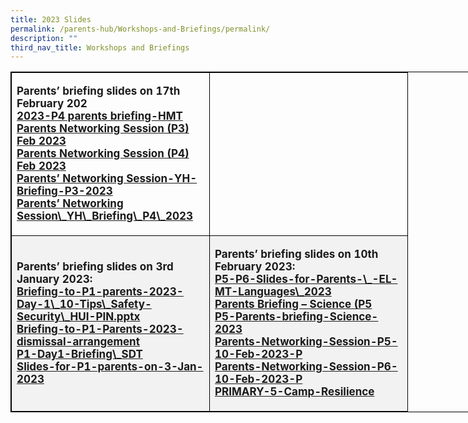 ```yaml
---
title: 2023 Slides
permalink: /parents-hub/Workshops-and-Briefings/permalink/
description: ""
third_nav_title: Workshops and Briefings
---
```

<table style="border: 1px solid black; width: 1000px;">  
	<tbody><tr>  
		<td style="border: 1px solid black; width: 300px;"><b><p style="font-size: 17px;"> Parents’ briefing slides on 17th February 202<br>  
			<a href="https://drive.google.com/file/d/1QkZJFZPI0dadVz2qsRUVl3KLxCrM5iEt/view?usp=share\_link">2023-P4 parents briefing-HMT<br>  
			</a><a href="https://drive.google.com/file/d/1BlxoO3EhfpbWd0Dk0FZblSL\_ZG-dM8bb/view?usp=share\_link">Parents Networking Session (P3) Feb 2023</a><br>  
			<a href="https://drive.google.com/file/d/1ZCUgOf5iS1NV4PSAcZbq0WFJgA-LFe0c/view?usp=share\_link">Parents Networking Session (P4) Feb 2023</a><br>  
			<a href="https://drive.google.com/file/d/1PLY4bzNf-F\_uIlSLqfSuCD4xMO0gz1QO/view?usp=share\_link">Parents’ Networking Session-YH-Briefing-P3-2023</a><br>  
			<a href="https://drive.google.com/file/d/1hQM7InUHNZgwQxmidahfdSjgV5pirkfo/view?usp=share\_link">Parents’ Networking Session\_YH\_Briefing\_P4\_2023</a>  
		</p></b></td>  
		<td style="border: 1px solid black; width: 300px;">  
	</td></tr>  
	<tr style="background-color: #f2f2f2;">  
		<td style="border: 1px solid black; width: 300px;"><b><p style="font-size: 17px;">Parents’ briefing slides on 3rd January 2023:<br>  
			<a href="https://docs.google.com/presentation/d/1J95LIxpj4wPQlljc5ZP1ey47U-7EvbVP/edit?usp=share\_link&amp;ouid=109705388736542203935&amp;rtpof=true&amp;sd=true">Briefing-to-P1-parents-2023-Day-1\_10-Tips\_Safety-Security\_HUI-PIN.pptx<br>  
			</a><a href="https://docs.google.com/presentation/d/1EoEBnqVao9KKTgI3gtwXBiEfiO6GzB2d/edit?usp=share\_link&amp;ouid=109705388736542203935&amp;rtpof=true&amp;sd=true">Briefing-to-P1-Parents-2023-dismissal-arrangement</a><br>  
			<a href="https://docs.google.com/presentation/d/1hJbFdRwr6\_4GasdOlesIEcamvGjUFWtT/edit?usp=share\_link&amp;ouid=109705388736542203935&amp;rtpof=true&amp;sd=true">P1-Day1-Briefing\_SDT</a><br>  
			<a href="https://docs.google.com/presentation/d/1gZS-vZJ7D9JIMOXW-ipt-GTZV5mJmYko/edit?usp=share\_link&amp;ouid=109705388736542203935&amp;rtpof=true&amp;sd=true">Slides-for-P1-parents-on-3-Jan-2023</a><br>  
		</p></b></td><td style="border: 1px solid black; width: 300px;"><b><p style="font-size: 17px;">Parents’ briefing slides on 10th February 2023:<br>  
		<a href="/about-us.html">P5-P6-Slides-for-Parents-\_-EL-MT-Languages\_2023<br>  
			</a><a href="https://drive.google.com/file/d/1M26AED5UK1d\_OswoIry0OXG6T2h70HvJ/view?usp=share\_link">Parents Briefing – Science (P5</a><br>  
			<a href="https://drive.google.com/file/d/1am0UCpJWSqhVxqWGusMbBMatQTlB15jy/view?usp=share\_link">P5-Parents-briefing-Science-2023</a><br>  
			<a href="https://drive.google.com/file/d/1NnimsgERdxgw9iGGtHoKg8H55Y7qPjOJ/view?usp=share\_link">Parents-Networking-Session-P5-10-Feb-2023-P</a><br>  
			<a href="https://drive.google.com/file/d/1K5X1\_hlLzBpgRYwnaw2OF3qEPQSaI-dU/view?usp=share\_link">Parents-Networking-Session-P6-10-Feb-2023-P</a><br>  
			<a href="https://drive.google.com/file/d/1cMStIfC5iigWUtZKyr5mAzYPlFhhXY6V/view?usp=share\_link">PRIMARY-5-Camp-Resilience</a><br>  
	</p></b></td></tr>  
</tbody></table>